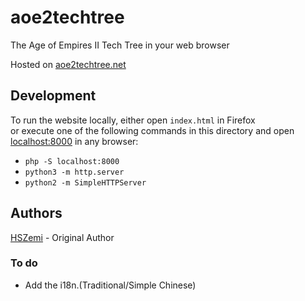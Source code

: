 # aoe2techtree
The Age of Empires II Tech Tree in your web browser

Hosted on [aoe2techtree.net](https://aoe2techtree.net)

## Development

To run the website locally, either open `index.html` in Firefox  
or execute one of the following commands in this directory and 
open [localhost:8000](http://localhost:8000) in any browser:
 - `php -S localhost:8000`
 - `python3 -m http.server`
 - `python2 -m SimpleHTTPServer`

## Authors
[HSZemi](https://github.com/hszemi) - Original Author


### To do
- Add the i18n.(Traditional/Simple Chinese)